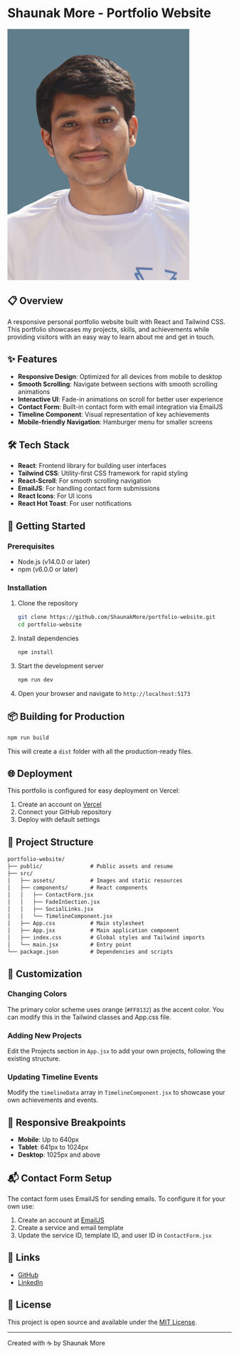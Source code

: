 # Shaunak More - Portfolio Website

![Portfolio Preview](./src/assets/Profile%20Photo.png)

## 📋 Overview

A responsive personal portfolio website built with React and Tailwind CSS. This portfolio showcases my projects, skills, and achievements while providing visitors with an easy way to learn about me and get in touch.

## ✨ Features

- **Responsive Design**: Optimized for all devices from mobile to desktop
- **Smooth Scrolling**: Navigate between sections with smooth scrolling animations
- **Interactive UI**: Fade-in animations on scroll for better user experience
- **Contact Form**: Built-in contact form with email integration via EmailJS
- **Timeline Component**: Visual representation of key achievements
- **Mobile-friendly Navigation**: Hamburger menu for smaller screens

## 🛠️ Tech Stack

- **React**: Frontend library for building user interfaces
- **Tailwind CSS**: Utility-first CSS framework for rapid styling
- **React-Scroll**: For smooth scrolling navigation
- **EmailJS**: For handling contact form submissions
- **React Icons**: For UI icons
- **React Hot Toast**: For user notifications

## 🚀 Getting Started

### Prerequisites

- Node.js (v14.0.0 or later)
- npm (v6.0.0 or later)

### Installation

1. Clone the repository
   ```bash
   git clone https://github.com/ShaunakMore/portfolio-website.git
   cd portfolio-website
   ```

2. Install dependencies
   ```bash
   npm install
   ```

3. Start the development server
   ```bash
   npm run dev
   ```

4. Open your browser and navigate to `http://localhost:5173`

## 📦 Building for Production

```bash
npm run build
```

This will create a `dist` folder with all the production-ready files.

## 🌐 Deployment

This portfolio is configured for easy deployment on Vercel:

1. Create an account on [Vercel](https://vercel.com/)
2. Connect your GitHub repository
3. Deploy with default settings

## 🧩 Project Structure

```
portfolio-website/
├── public/               # Public assets and resume
├── src/
│   ├── assets/           # Images and static resources
│   ├── components/       # React components
│   │   ├── ContactForm.jsx
│   │   ├── FadeInSection.jsx
│   │   ├── SocialLinks.jsx
│   │   └── TimelineComponent.jsx
│   ├── App.css           # Main stylesheet
│   ├── App.jsx           # Main application component
│   ├── index.css         # Global styles and Tailwind imports
│   └── main.jsx          # Entry point
└── package.json          # Dependencies and scripts
```

## 🎨 Customization

### Changing Colors

The primary color scheme uses orange (`#FF8132`) as the accent color. You can modify this in the Tailwind classes and App.css file.

### Adding New Projects

Edit the Projects section in `App.jsx` to add your own projects, following the existing structure.

### Updating Timeline Events

Modify the `timelineData` array in `TimelineComponent.jsx` to showcase your own achievements and events.

## 📱 Responsive Breakpoints

- **Mobile**: Up to 640px
- **Tablet**: 641px to 1024px
- **Desktop**: 1025px and above

## 📬 Contact Form Setup

The contact form uses EmailJS for sending emails. To configure it for your own use:

1. Create an account at [EmailJS](https://www.emailjs.com/)
2. Create a service and email template
3. Update the service ID, template ID, and user ID in `ContactForm.jsx`

## 🔗 Links

- [GitHub](https://github.com/ShaunakMore)
- [LinkedIn](https://linkedin.com/in/shaunak-more-37171a285)

## 📄 License

This project is open source and available under the [MIT License](LICENSE).

---

Created with ☕ by Shaunak More
